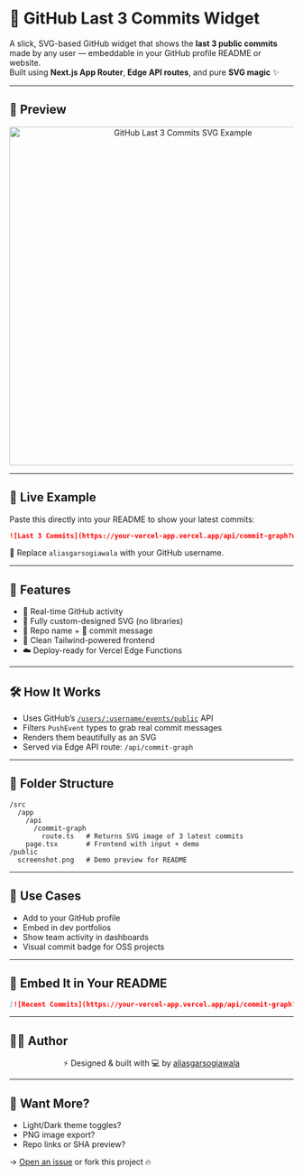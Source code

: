 # 🧠 GitHub Last 3 Commits Widget

A slick, SVG-based GitHub widget that shows the **last 3 public commits** made by any user — embeddable in your GitHub profile README or website.  
Built using **Next.js App Router**, **Edge API routes**, and pure **SVG magic** ✨

---

## 📸 Preview

<p align="center">
  <img src="/screenshot.png" width="600" alt="GitHub Last 3 Commits SVG Example" />
</p>

---

## 🚀 Live Example

Paste this directly into your README to show your latest commits:

```md
![Last 3 Commits](https://your-vercel-app.vercel.app/api/commit-graph?user=aliasgarsogiawala)
````

🔗 Replace `aliasgarsogiawala` with your GitHub username.

---

## 🔌 Features

* 🎯 Real-time GitHub activity
* 🎨 Fully custom-designed SVG (no libraries)
* 📁 Repo name + 📝 commit message
* 🧵 Clean Tailwind-powered frontend
* ☁️ Deploy-ready for Vercel Edge Functions

---

## 🛠️ How It Works

* Uses GitHub’s [`/users/:username/events/public`](https://docs.github.com/en/rest/activity/events) API
* Filters `PushEvent` types to grab real commit messages
* Renders them beautifully as an SVG
* Served via Edge API route: `/api/commit-graph`

---

## 💾 Folder Structure

```
/src
  /app
    /api
      /commit-graph
        route.ts   # Returns SVG image of 3 latest commits
    page.tsx       # Frontend with input + demo
/public
  screenshot.png   # Demo preview for README
```

---

## 🧠 Use Cases

* Add to your GitHub profile
* Embed in dev portfolios
* Show team activity in dashboards
* Visual commit badge for OSS projects

---

## 📎 Embed It in Your README

```md
[![Recent Commits](https://your-vercel-app.vercel.app/api/commit-graph?user=yourusername)](https://github.com/yourusername)
```

---

## 🧑‍🎨 Author

<p align="center">
  ⚡ Designed & built with 💻 by <a href="https://github.com/aliasgarsogiawala">aliasgarsogiawala</a>
</p>

---

## 🧪 Want More?

* Light/Dark theme toggles?
* PNG image export?
* Repo links or SHA preview?

→ [Open an issue](https://github.com/aliasgarsogiawala) or fork this project 🔥

```

